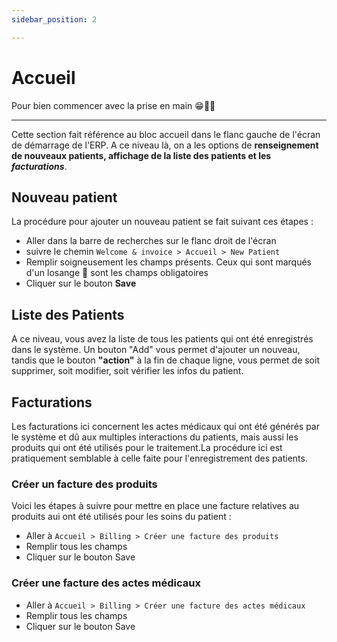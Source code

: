 ```yaml
---
sidebar_position: 2

---
```


# Accueil

Pour bien commencer avec la prise en main 😁👍🏾

---

Cette section fait référence au bloc accueil dans le flanc gauche de l'écran de démarrage de l'ERP. A ce niveau là, on a les options de **renseignement de nouveaux patients, affichage de la liste des patients et les *facturations***.

## Nouveau patient

La procédure pour ajouter un nouveau patient se fait suivant ces étapes :

- Aller dans la barre de recherches sur le flanc droit de l'écran
- suivre le chemin `Welcome & invoice > Accueil > New Patient`
- Remplir soigneusement les champs présents. Ceux qui sont marqués d'un losange 🔸 sont les champs obligatoires
- Cliquer sur le bouton **Save**

## Liste des Patients

A ce niveau, vous avez la liste de tous les patients qui ont été enregistrés dans le système. Un bouton "Add" vous permet d'ajouter un nouveau, tandis que le bouton **"action"** à la fin de chaque ligne, vous permet de soit supprimer, soit modifier, soit vérifier les infos du patient.

## Facturations

Les facturations ici concernent les actes médicaux qui ont été générés par le système et dû aux multiples interactions du patients, mais aussi les produits qui ont été utilisés pour le traitement.La procédure ici est pratiquement semblable à celle faite pour l'enregistrement des patients.

### Créer un facture des produits

Voici les étapes à suivre pour mettre en place une facture relatives au produits aui ont été utilisés pour les soins du patient :

- Aller à `Accueil > Billing > Créer une facture des produits `
- Remplir tous les champs
- Cliquer sur le bouton Save


### Créer une facture des actes médicaux

- Aller à `Accueil > Billing > Créer une facture des actes médicaux `
- Remplir tous les champs
- Cliquer sur le bouton Save
